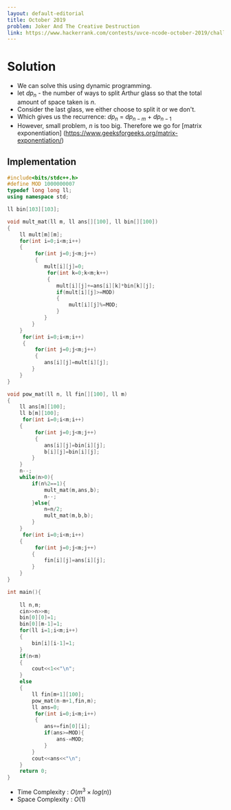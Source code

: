 ```yaml
---
layout: default-editorial
title: October 2019
problem: Joker And The Creative Destruction
link: https://www.hackerrank.com/contests/uvce-ncode-october-2019/challenges/joker-and-the-creative-destruction
---
```

# Solution

* We can solve this using dynamic programming.
* let $dp_{n}$ - the number of ways to split Arthur glass so that the total amount of space taken is $n$.
* Consider the last glass, we either choose to split it or we don't.
* Which gives us the recurrence: $dp_{n}$ = $dp_{n-m}$ + $dp_{n-1}$
* However, small problem, $n$ is too big. Therefore we go for [matrix exponentiation] (https://www.geeksforgeeks.org/matrix-exponentiation/)


 
## Implementation 

~~~cpp
#include<bits/stdc++.h>
#define MOD 1000000007
typedef long long ll;
using namespace std;

ll bin[103][103];

void mult_mat(ll m, ll ans[][100], ll bin[][100])
{
    ll mult[m][m];
    for(int i=0;i<m;i++)
    {
         for(int j=0;j<m;j++)
         {
            mult[i][j]=0;
             for(int k=0;k<m;k++)
             {
                mult[i][j]+=ans[i][k]*bin[k][j];
                if(mult[i][j]>=MOD)
                {
                    mult[i][j]%=MOD;
                }
            }
        }
    }
     for(int i=0;i<m;i++)
     {
         for(int j=0;j<m;j++)
         {
            ans[i][j]=mult[i][j];
        }
    }
}

void pow_mat(ll n, ll fin[][100], ll m)
{
    ll ans[m][100];
    ll b[m][100];
     for(int i=0;i<m;i++)
    {
         for(int j=0;j<m;j++)
         {
            ans[i][j]=bin[i][j];
            b[i][j]=bin[i][j];
        }
    }
    n--;
    while(n>0){
        if(n%2==1){
            mult_mat(m,ans,b);
            n--;
        }else{
            n=n/2;
            mult_mat(m,b,b);
        }
    }
     for(int i=0;i<m;i++)
    {
         for(int j=0;j<m;j++)
        {
            fin[i][j]=ans[i][j];
        }
    }
}

int main(){
    
    ll n,m;
    cin>>n>>m;
    bin[0][0]=1;
    bin[0][m-1]=1;
    for(ll i=1;i<m;i++)
    {
        bin[i][i-1]=1;
    }
    if(n<m)
    {
        cout<<1<<"\n";
    }
    else
    {
        ll fin[m+1][100];
        pow_mat(n-m+1,fin,m);
        ll ans=0;
         for(int i=0;i<m;i++)
         {
            ans+=fin[0][i];
            if(ans>=MOD){
                ans-=MOD;
            }
        }
        cout<<ans<<"\n";
    }
    return 0;
}

~~~
* Time Complexity : $O$$(m^{3} \times log(n))$ 
* Space Complexity : $O(1)$
